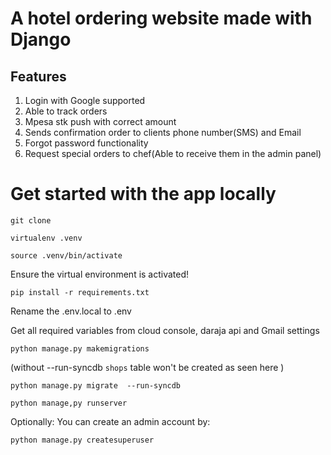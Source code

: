 # **A hotel ordering website made with Django**

## Features
1. Login with Google supported
2. Able to track orders
3. Mpesa stk push with correct amount
4. Sends confirmation order to clients phone number(SMS) and Email
5. Forgot password functionality
6. Request special orders to chef(Able to receive them in the admin panel)

# Get started with the app locally

```
git clone 
```

```
virtualenv .venv
```

```
source .venv/bin/activate
```

Ensure the virtual environment is activated!
```
pip install -r requirements.txt 
```

Rename the .env.local to .env

Get all required variables from cloud console, daraja api and Gmail settings

```
python manage.py makemigrations
```

(without --run-syncdb `shops` table won't be created as seen here  )
```
python manage.py migrate  --run-syncdb 
```

```
python manage,py runserver
```
Optionally:
You can create an admin account by:
```
python manage.py createsuperuser
```
